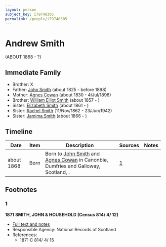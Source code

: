 ```yaml
---
layout: person
subject_key: i79740305
permalink: /people/i79740305
---
```


# Andrew Smith
(ABOUT 1868 - ?)

## Immediate Family

* Brother: X
* Father: [John Smith](./@3582868@-john-smith-b1825-d1898.md) (about 1825 - before 1898)
* Mother: [Agnes Cowan](./@38031148@-agnes-cowan-b1830-d1898-7-4.md) (about 1830 - 4/Jul/1898)
* Brother: [William Elliot Smith](./@15044661@-william-elliot-smith-b1857-d.md) (about 1857 - )
* Sister: [Elizabeth Smith](./@96054144@-elizabeth-smith-b1861-d.md) (about 1861 - )
* Sister: [Rachel Smith](./@58377523@-rachel-smith-b1862-11-11-d1942-6-23.md) (11/Nov/1862 - 23/Jun/1942)
* Sister: [Jamima Smith](./@93122532@-jamima-smith-b1866-d.md) (about 1866 - )

## Timeline

Date | Item | Description | Sources | Notes
---|---|---|---|---
about 1868 | Born | Born to [John Smith](./@3582868@-john-smith-b1825-d1898.md) and [Agnes Cowan](./@38031148@-agnes-cowan-b1830-d1898-7-4.md) in Canonbie, Dumfries and Galloway, Scotland, . | [1](#1) | 

## Footnotes

### 1

**1871 SMITH, JOHN & HOUSEHOLD (Census 814/ 4/ 12)**

* [Full text and notes](../sources/@12031922@-1871-smith,-john-&-household-census-814-4-12-.md)
* Responsible Agency: National Records of Scotland
* References: 
  * 1871 C 814/ 4/ 15

